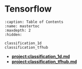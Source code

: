 # Tensorflow

```{toctree}
:caption: Table of Contents
:name: mastertoc
:maxdepth: 2
:hidden:

classification_1d
classification_tfhub
```

- **<project:classification_1d.md>**
- **<project:classification_tfhub.md>**